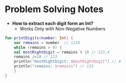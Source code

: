 # Problem Solving Notes

* **How to extract each digit form an Int?**
    - Works Only with Non-Negative Numbers
``` kotlin
fun printDigits(number: Int) {
    var remains = number  // 1234
    while (remains > 0) { 
    val mostRightDigit = remains % 10 // 123,4 
    remains /=10 // 123
    println("mostRightDigit: $mostRightDigit") // 4
    println("remains: $remains") // 123
    }
}
```